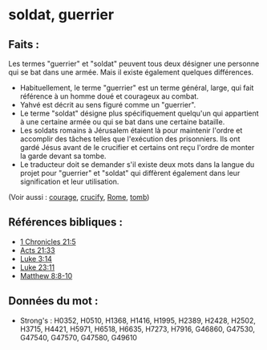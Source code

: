 # soldat, guerrier

## Faits :

Les termes "guerrier" et "soldat" peuvent tous deux désigner une personne qui se bat dans une armée. Mais il existe également quelques différences.

* Habituellement, le terme "guerrier" est un terme général, large, qui fait référence à un homme doué et courageux au combat.
* Yahvé est décrit au sens figuré comme un "guerrier".
* Le terme "soldat" désigne plus spécifiquement quelqu'un qui appartient à une certaine armée ou qui se bat dans une certaine bataille.
* Les soldats romains à Jérusalem étaient là pour maintenir l'ordre et accomplir des tâches telles que l'exécution des prisonniers. Ils ont gardé Jésus avant de le crucifier et certains ont reçu l'ordre de monter la garde devant sa tombe.
* Le traducteur doit se demander s'il existe deux mots dans la langue du projet pour "guerrier" et "soldat" qui diffèrent également dans leur signification et leur utilisation.

(Voir aussi : [courage](../other/courage.md), [crucify](../kt/crucify.md), [Rome](../names/rome.md), [tomb](../other/tomb.md))

## Références bibliques :

* [1 Chronicles 21:5](rc://en/tn/help/1ch/21/05)
* [Acts 21:33](rc://en/tn/help/act/21/33)
* [Luke 3:14](rc://en/tn/help/luk/03/14)
* [Luke 23:11](rc://en/tn/help/luk/23/11)
* [Matthew 8:8-10](rc://en/tn/help/mat/08/08)

## Données du mot :

* Strong's : H0352, H0510, H1368, H1416, H1995, H2389, H2428, H2502, H3715, H4421, H5971, H6518, H6635, H7273, H7916, G46860, G47530, G47540, G47570, G47580, G49610
